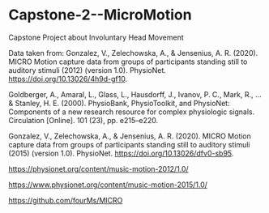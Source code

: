 # Capstone-2--MicroMotion
 Capstone Project about Involuntary Head Movement



Data taken from:
Gonzalez, V., Zelechowska, A., & Jensenius, A. R. (2020). MICRO Motion capture data from groups of participants standing still to auditory stimuli (2012) (version 1.0). PhysioNet. https://doi.org/10.13026/4h9d-gf10.

Goldberger, A., Amaral, L., Glass, L., Hausdorff, J., Ivanov, P. C., Mark, R., ... & Stanley, H. E. (2000). PhysioBank, PhysioToolkit, and PhysioNet: Components of a new research resource for complex physiologic signals. Circulation [Online]. 101 (23), pp. e215–e220.

Gonzalez, V., Zelechowska, A., & Jensenius, A. R. (2020). MICRO Motion capture data from groups of participants standing still to auditory stimuli (2015) (version 1.0). PhysioNet. https://doi.org/10.13026/dfv0-sb95.

https://physionet.org/content/music-motion-2012/1.0/

https://www.physionet.org/content/music-motion-2015/1.0/

https://github.com/fourMs/MICRO